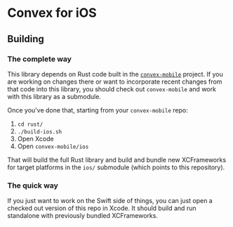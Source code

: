 # Convex for iOS

## Building

### The complete way

This library depends on Rust code built in the [`convex-mobile`](https://github.com/get-convex/convex-mobile) project. If you are working on changes there or want to incorporate recent changes from that code into this library, you should check out `convex-mobile` and work with this library as a submodule.

Once you've done that, starting from your `convex-mobile` repo:

1. `cd rust/`
2. `./build-ios.sh`
3. Open Xcode
4. Open `convex-mobile/ios`

That will build the full Rust library and build and bundle new XCFrameworks for target platforms in the `ios/` submodule (which points to this repository).

### The quick way

If you just want to work on the Swift side of things, you can just open a checked out version of this repo in Xcode. It should build and run standalone with previously bundled XCFrameworks.